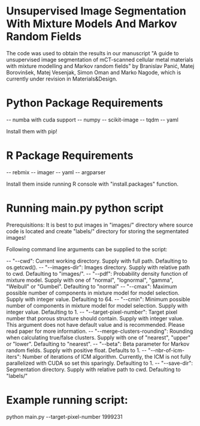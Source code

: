 # Unsupervised Image Segmentation With Mixture Models And Markov Random Fields
The code was used to obtain the results in our manuscript "A guide to unsupervised image segmentation of mCT-scanned cellular metal materials with mixture modelling and Markov random fields" by Branislav Panić, Matej Borovinšek, Matej Vesenjak, Simon Oman and Marko Nagode, which is currently under revision in Materials&Design.

# Python Package Requirements
-- numba with cuda support
-- numpy
-- scikit-image
-- tqdm
-- yaml

Install them with pip!
# R Package Requirements
-- rebmix
-- imager
-- yaml
-- argparser

Install them inside running R console with "install.packages" function.

# Running main.py python script

Prerequisitions: It is best to put images in  "images/" directory where source code is located and create "labels/" directory for storing the segmentated images!

Following command line arguments can be supplied to the script:

-- "--cwd": Current working directory. Supply with full path. Defaulting to os.getcwd().
-- "--images-dir": Images directory. Supply with relative path to cwd. Defaulting to "images/". 
-- "--pdf": Probability density function of mixture model. Supply with one of "normal", "lognormal", "gamma", "Weibull" or "Gumbel". Defaulting to "normal"
-- "--cmax": Maximum possible number of components in mixture model for model selection. Supply with integer value. Defaulting to 64.
-- "--cmin": Minimum possible number of components in mixture model for model selection. Supply with integer value. Defaulting to 1.
-- "--target-pixel-number": Target pixel number that porous structure should contain. Supply with integer value. This argument does not have default value and is recommended. Please read paper for more information.
-- "--merge-clusters-rounding": Rounding when calculating true/false clusters. Supply with one of "nearest", "upper" or "lower". Defaulting to "nearest".
-- "--beta": Beta parameter for Markov random fields. Supply with positive float. Defaults to 1.
-- "--nbr-of-icm-iters": Number of iterations of ICM algorithm. Currently, the ICM is not fully parallelized with CUDA so set this sparingly. Defaulting to 1.
-- "--save-dir": Segmentation directory. Supply with relative path to cwd. Defaulting to "labels/"


# Example running script:

python main.py --target-pixel-number 1999231
